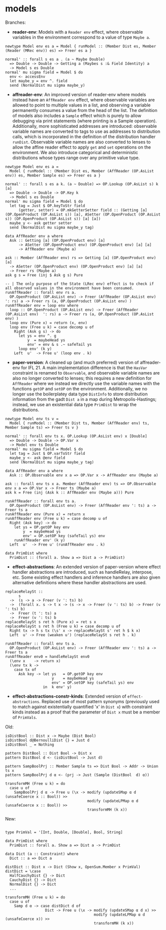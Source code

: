 # models

Branches:

- **reader-env**: Models with a `Reader env` effect, where observable variables in the environment correspond to a value of type `Maybe a`.
```
newtype Model env es a = Model { runModel :: (Member Dist es, Member (Reader (MRec env)) es) => Freer es a }

normal' :: forall s es a . (a ~ Maybe Double)
  => Double -> Double -> Getting a (Maybes s :& Field Identity) a
  -> Model s es Double
normal' mu sigma field = Model $ do
  env <- accessEnv
  let maybe_y = env ^. field
  send (NormalDist mu sigma maybe_y)
```
 
- **affreader-env**: An improved version of reader-env where models instead have an `AffReader env` effect, where observable variables are allowed to point to multiple values in a list, and observing a variable permanently consumes a value from the head of the list. The definition of models also includes a `Sample` effect which is purely to allow debugging via print statements (where printing is a Sample operation). Additionally, more sophisticated addresses are introduced: observable variable names are converted to tags to use as addresses to distribution calls, which is incorporated in the definition of the distribution handler `runDist`. Observable variable names are also converted to lenses to allow the affine reader effect to apply `get` and `set` operations on the environment. We also introduce categorical and deterministic distributions whose types range over any primitive value type.
```
newtype Model env es a =
  Model { runModel :: (Member Dist es, Member (AffReader (OP.AsList env)) es, Member Sample es) => Freer es a }

normal' :: forall s es a k. (a ~ Double) => OP.Lookup (OP.AsList s) k [a]
  => Double -> Double -> OP.Key k
  -> Model s es Double
normal' mu sigma field = Model $ do
  let tag = Just $ OP.keyToStr field
      (getter, setter) = OP.mkGetterSetter field :: (Getting [a] (OP.OpenProduct (OP.AsList s)) [a], ASetter (OP.OpenProduct (OP.AsList s)) (OP.OpenProduct (OP.AsList s)) [a] [a])
  maybe_y <- ask getter setter
  send (NormalDist mu sigma maybe_y tag)
  
data AffReader env a where
  Ask :: Getting [a] (OP.OpenProduct env) [a]
      -> ASetter (OP.OpenProduct env) (OP.OpenProduct env) [a] [a]
      -> AffReader env (Maybe a)

ask :: Member (AffReader env) rs => Getting [a] (OP.OpenProduct env) [a]
  -> ASetter (OP.OpenProduct env) (OP.OpenProduct env) [a] [a]
  -> Freer rs (Maybe a)
ask g s = Free (inj $ Ask g s) Pure

-- | The only purpose of the State (LRec env) effect is to check if all observed values in the environment have been consumed.
runAffReader :: forall env rs a.
  OP.OpenProduct (OP.AsList env) -> Freer (AffReader (OP.AsList env) ': rs) a -> Freer rs (a, OP.OpenProduct (OP.AsList env) )
runAffReader env = loop env where
  loop :: OP.OpenProduct (OP.AsList env) -> Freer (AffReader (OP.AsList env)  ': rs) a -> Freer rs (a, OP.OpenProduct (OP.AsList env) )
  loop env (Pure x) = return (x, env)
  loop env (Free u k) = case decomp u of
    Right (Ask g s) -> do
      let ys = env ^. g
          y  = maybeHead ys
          env' = env & s .~ safeTail ys
      loop env' (k y)
    Left  u'  -> Free u' (loop env . k)
```

- **paper-version**: A cleaned up (and much preferred) version of affreader-env for IFL 21. A main implementation difference is that the `HasVar` constraint is renamed to `Observable`, and observable variable names are also no longer converted to lenses; this requires a new definition for `AffReader` where we instead we directly use the variable names with the functions `getOP` and `setOP` on the environment. Additionally, we no longer use the boilerplatey data type `DistInfo` to store distribution information from the gadt `Dist a` in a map during Metropolis-Hastings; instead, we use an existential data type `PrimDist` to wrap the distributions.
```
newtype Model env ts v =
  Model { runModel :: (Member Dist ts, Member (AffReader env) ts, Member Sample ts) => Freer ts v }

normal' :: forall env ts x. OP.Lookup (OP.AsList env) x [Double]
  => Double -> Double -> OP.Var x
  -> Model env ts Double
normal' mu sigma field = Model $ do
  let tag = Just $ OP.varToStr field
  maybe_y <- ask @env field
  send (NormalDist mu sigma maybe_y tag)

data AffReader env a where
  Ask :: OP.Observable env x a => OP.Var x -> AffReader env (Maybe a)

ask :: forall env ts x a. Member (AffReader env) ts => OP.Observable env x a => OP.Var x -> Freer ts (Maybe a)
ask k = Free (inj (Ask k :: AffReader env (Maybe a))) Pure

runAffReader :: forall env ts a.
  OP.OpenProduct (OP.AsList env) -> Freer (AffReader env ': ts) a -> Freer ts a
runAffReader env (Pure x) = return x
runAffReader env (Free u k) = case decomp u of
  Right (Ask key) -> do
    let ys = OP.getOP key env
        y  = maybeHead ys
        env' = OP.setOP key (safeTail ys) env
    runAffReader env' (k y)
  Left  u'  -> Free u' (runAffReader env . k)
  
data PrimDist where
  PrimDist :: (forall a. Show a => Dist a -> PrimDist)
```


- **effect-abstractions**: An extended version of paper-version where effect handler abstractions are introduced, such as handleRelay, interpose, etc. Some existing effect handlers and inference handlers are also given alternative definitions where these handler abstractions are used.
```
replaceRelaySt ::
      s
  ->  (s -> a -> Freer (v ': ts) b)
  ->  (forall x. s -> t x -> (s -> x -> Freer (v ': ts) b) -> Freer (v ': ts) b)
  ->  Freer (t ': ts) a
  ->  Freer (v ': ts) b
replaceRelaySt s ret h (Pure x) = ret s x
replaceRelaySt s ret h (Free u k) = case decomp u of
  Right tx -> h s tx (\s' x -> replaceRelaySt s' ret h $ k x)
  Left  u' -> Free (weaken u') (replaceRelaySt s ret h . k)

runAffReader :: forall env ts a.
  OP.OpenProduct (OP.AsList env) -> Freer (AffReader env ': ts) a -> Freer ts a
runAffReader env0 = handleRelaySt env0
  (\env x    -> return x)
  (\env tx k ->
    case tx of
      Ask key -> let ys   = OP.getOP key env
                     y    = maybeHead ys
                     env' = OP.setOP key (safeTail ys) env
                 in  k env' y)
```

- **effect-abstractions-constr-kinds**: Extended version of `effect-abstractions`. Replaced use of most pattern synonyms (previously used to match against existentially quantified 'x' in `Dist x`) with constraint kinds instead as a proof that the parameter of `Dist x` must be a member of `PrimVals`.

Old:
```
isDistBool :: Dist x -> Maybe (Dist Bool)
isDistBool d@BernoulliDist {} = Just d
isDistBool _ = Nothing

pattern DistBool :: Dist Bool -> Dist x
pattern DistBool d <- (isDistBool -> Just d)

pattern SampBoolPrj :: Member Sample ts => Dist Bool -> Addr -> Union ts x
pattern SampBoolPrj d α <- (prj -> Just (Sample (DistBool  d) α))

transformMH (Free u k) = do
  case u of
    SampBoolPrj d α -> Free u (\x -> modify (updateSMap α d (unsafeCoerce x :: Bool)) >>
                                     modify (updateLPMap α d (unsafeCoerce x :: Bool)) >>
                                     transformMH (k x))
```

New:
```

type PrimVal = '[Int, Double, [Double], Bool, String]

data PrimDist where
  PrimDist :: forall a. Show a => Dist a -> PrimDist

data Dict (a :: Constraint) where
  Dict :: a => Dict a

distDict :: Dist x -> Dict (Show x, OpenSum.Member x PrimVal)
distDict = \case
  HalfCauchyDist {} -> Dict
  CauchyDist {} -> Dict
  NormalDist {} -> Dict
  ...
 
transformMH (Free u k) = do
  case u of
    Samp d α -> case distDict d of
                  Dict -> Free u (\x -> modify (updateSMap α d x) >>
                                        modify (updateLPMap α d (unsafeCoerce x)) >>
                                        transformMH (k x))
 
```
